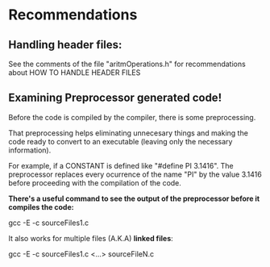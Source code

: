 # Recommendations

## Handling header files:

See the comments of the file "aritmOperations.h" for recommendations about HOW TO HANDLE HEADER FILES

## Examining Preprocessor generated code!

Before the code is compiled by the compiler, there is some preprocessing.

That preprocessing helps eliminating unnecesary things and making the code ready to convert to an executable (leaving only the necessary information).

For example, if a CONSTANT is defined like "#define PI 3.1416". The preprocessor replaces every ocurrence of the name "PI" by the value 3.1416 before proceeding with the compilation of the code.

**There's a useful command to see the output of the preprocessor before it compiles the code:**

>
gcc -E -c sourceFiles1.c 

It also works for multiple files (A.K.A) **linked files**:

>
gcc -E -c sourceFiles1.c <...> sourceFileN.c
